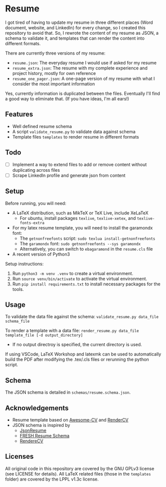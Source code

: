 # Resume

I got tired of having to update my resume in three different places (Word document, website, and LinkedIn) for every change, so I created this repository to avoid that.
So, I rewrote the content of my resume as JSON, a schema to validate it, and templates that can render the content into different formats.

There are currently three versions of my resume:

- `resume.json`: The everyday resume I would use if asked for my resume
- `resume_extra.json`: The resume with my complete experience and project history, mostly for own reference
- `resume_one_pager.json`: A one-page version of my resume with what I consider the most important information

Yes, currently information is duplicated between the files. Eventually I'll find a good way to eliminate that. (If you have ideas, I'm all ears!)

## Features

- Well defined resume schema
- A script `validate_resume.py` to validate data against schema
- Template files `templates` to render resume in different formats

## Todo

- [ ] Implement a way to extend files to add or remove content without duplicating across files
- [ ] Scrape LinkedIn profile and generate json from content

## Setup

Before running, you will need:

- A LaTeX distribution, such as MikTeX or TeX Live, include XeLaTeX
  - For ubuntu, install packages `texlive`, `texlive-xetex`, and `texlive-fonts-extra`
- For my latex resume template, you will need to install the garamondx font:
  - The `getnonfreefonts` script: `sudo texlua install-getnonfreefonts`
  - The `garamondx` font: `sudo getnonfreefonts --sys garamondx`
  - Alternatively, you can switch to `ebagaramond` in the `resume.cls` file
- A recent version of Python3

Setup instructions:

1. Run `python3 -m venv .venv` to create a virtual environment.
2. Run `source venv/bin/activate` to activate the virtual environment.
3. Run `pip install requirements.txt` to install necessary packages for the tools.

## Usage

To validate the data file against the schema: `validate_resume.py data_file schema_file`

To render a template with a data file: `render_resume.py data_file template_file [-d output_directory]`

- If no output directroy is specified, the current directory is used.

If using VSCode, LaTeX Workshop and latexmk can be used to automatically build the PDF after modifying the .tex/.cls files or rerunning the python script.

## Schema

The JSON schema is detailed in `schemas/resume.schema.json`.

## Acknowledgements

- Resume template based on [Awesome-CV](https://github.com/posquit0/Awesome-CV) and [RenderCV](https://rendercv.com/)
- JSON schema is inspired by
  - [JsonResume](https://jsonresume.org/schema/)
  - [FRESH Resume Schema](https://github.com/fresh-standard/fresh-resume-schema/blob/master/schema/fresh-resume-schema_1.0.0-beta.json)
  - [RendereCV](https://rendercv.com/)

## Licenses

All original code in this repository are covered by the GNU GPLv3 license (see LICENSE for details). All LaTeX related files (those in the `templates` folder) are covered by the LPPL v1.3c license.

